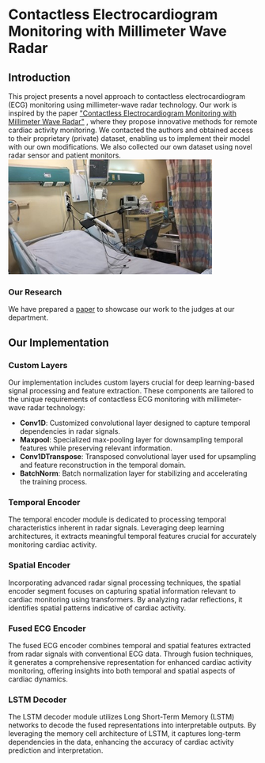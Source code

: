 # Contactless Electrocardiogram Monitoring with Millimeter Wave Radar

## Introduction

This project presents a novel approach to contactless electrocardiogram (ECG) monitoring using millimeter-wave radar technology. Our work is inspired by the paper ["Contactless Electrocardiogram Monitoring with Millimeter Wave Radar"](https://ieeexplore.ieee.org/document/9919401) , where they propose innovative methods for remote cardiac activity monitoring. We contacted the authors and obtained access to their proprietary (private) dataset, enabling us to implement their model with our own modifications. 
We also collected our own dataset using novel radar sensor and patient monitors.
![Dataset collection setup:](./Picture1.jpg)

### Our Research 
 We have prepared a [paper](https://drive.google.com/file/d/1ai_N9FPzX8oqBSh6WalzD2S3FnrtnmHH/view?usp=sharing) to showcase our work to the judges at our department.

## Our Implementation
### Custom Layers

Our implementation includes custom layers crucial for deep learning-based signal processing and feature extraction. These components are tailored to the unique requirements of contactless ECG monitoring with millimeter-wave radar technology:

- **Conv1D**: Customized convolutional layer designed to capture temporal dependencies in radar signals.
- **Maxpool**: Specialized max-pooling layer for downsampling temporal features while preserving relevant information.
- **Conv1DTranspose**: Transposed convolutional layer used for upsampling and feature reconstruction in the temporal domain.
- **BatchNorm**: Batch normalization layer for stabilizing and accelerating the training process.

### Temporal Encoder

The temporal encoder module is dedicated to processing temporal characteristics inherent in radar signals. Leveraging deep learning architectures, it extracts meaningful temporal features crucial for accurately monitoring cardiac activity.

### Spatial Encoder

Incorporating advanced radar signal processing techniques, the spatial encoder segment focuses on capturing spatial information relevant to cardiac monitoring using transformers. By analyzing radar reflections, it identifies spatial patterns indicative of cardiac activity.

### Fused ECG Encoder

The fused ECG encoder combines temporal and spatial features extracted from radar signals with conventional ECG data. Through fusion techniques, it generates a comprehensive representation for enhanced cardiac activity monitoring, offering insights into both temporal and spatial aspects of cardiac dynamics.

### LSTM Decoder

The LSTM decoder module utilizes Long Short-Term Memory (LSTM) networks to decode the fused representations into interpretable outputs. By leveraging the memory cell architecture of LSTM, it captures long-term dependencies in the data, enhancing the accuracy of cardiac activity prediction and interpretation.


